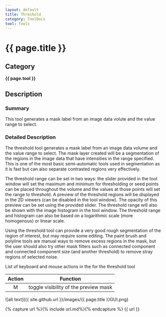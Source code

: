 ```yaml
---
layout: default
title: Threshold
category: ToolDocs 
tool: Tools
---
```


# {{ page.title }} 

## Category

**{{ page.tool }}**

## Description

### Summary

This tool generates a mask label from an image data volute and the value range to select. 

### Detailed Description

The threshold tool generates a mask label from an image data volume and the value range to select. The mask layer created will be a segmentation of the regions in the image data that have intensities in the range specified. This is one of the most basic semi-automatic tools used in segmentation as it is fast but can also separate contrasted regions very effectively.

The threshold range can be set in two ways: the slider provided in the tool window will set the maximum and minimum for thresholding or seed points can be placed throughout the volume and the values at those points will set the range to threshold. A preview of the threshold regions will be displayed in the 2D viewers (can be disabled in the tool window). The opacity of this preview can be set using the provided slider. The threshold range will also be shown with the image histogram in the tool window. The threshold range and histogram can also be based on a logarithmic scale (more homogenous) or linear scale.

Using the threshold tool can provide a very good rough segmentation of the region of interest, but may require some editing. The paint brush and polyline tools are manual ways to remove excess regions in the mask, but the user should also try other mask filters such as connected component and connected component size (and another threshold) to remove stray regions of selected noise.

List of keyboard and mouse actions in the for the threshold tool

| Action | Function                              | 
| :----: | ------------------------------------- |
| M      | toggle visibility of the preview mask |

![alt text]({{ site.github.url }}/images/{{ page.title }}GUI.png)

{% capture url %}{% include url.md%}{% endcapture %}
{{ url }}

